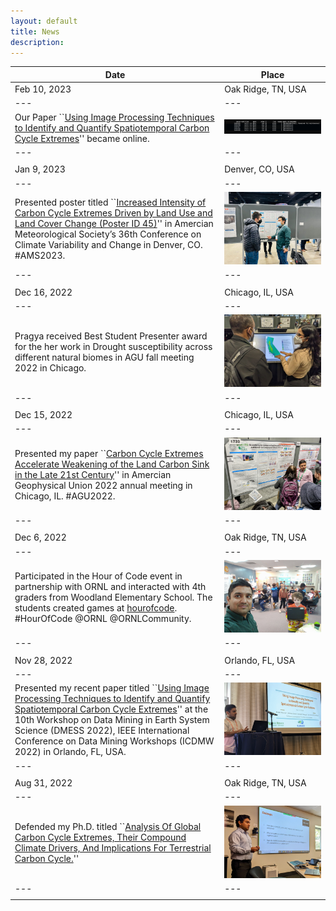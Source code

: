 ```yaml
---
layout: default
title: News 
description: 
---
```


|Date|Place|
|---|---|
| Feb 10, 2023| Oak Ridge, TN, USA|
|---|---|
|Our Paper ``[Using Image Processing Techniques to Identify and Quantify Spatiotemporal Carbon Cycle Extremes](https://doi.org/10.1109/ICDMW58026.2022.00148)'' became online.|![IEEE Paper Online](./assets/images/news/IEEE_paper_image.png) |
|---|---|
| | |
| Jan 9, 2023| Denver, CO, USA|
|---|---|
|Presented poster titled ``[Increased Intensity of Carbon Cycle Extremes Driven by Land Use and Land Cover Change (Poster ID 45)](https://doi.org/10.1029/2021JG006738)'' in Amercian Meteorological Society’s 36th Conference on Climate Variability and Change in Denver, CO. #AMS2023.|![AMS2023, Jan 8, 2023](./assets/images/news/ams2023.jpg) |
|---|---|
| | |
| Dec 16, 2022| Chicago, IL, USA|
|---|---|
|Pragya received Best Student Presenter award for the her work in Drought susceptibility across different natural biomes in AGU fall meeting 2022 in Chicago.|![Best Student Presentation, Dec 16, 2022](./assets/images/news/pragya_agu22.jpeg) |
|---|---|
| | |
| Dec 15, 2022| Chicago, IL, USA|
|---|---|
|Presented my paper ``[Carbon Cycle Extremes Accelerate Weakening of the Land Carbon Sink in the Late 21st Century](https://doi.org/10.5194/bg-2022-178)'' in Amercian Geophysical Union 2022 annual meeting in Chicago, IL. #AGU2022. |![AGU2022, Dec 15, 2022](./assets/images/news/agu2022.jpg) |
|---|---|
| | |
| Dec 6, 2022| Oak Ridge, TN, USA|
|---|---|
|Participated in the Hour of Code event in partnership with ORNL and interacted with 4th graders from Woodland Elementary School. The students created games at [hourofcode](https://hourofcode.com/us/learn). #HourOfCode @ORNL @ORNLCommunity. |![Hour of Code, Dec 6, 2022](./assets/images/news/hour_of_code.jpg) |
|---|---|
| | |
| Nov 28, 2022| Orlando, FL, USA|
|---|---|
|Presented my recent paper titled ``[Using Image Processing Techniques to Identify and Quantify Spatiotemporal Carbon Cycle Extremes](./papers/Sharma_2022_SpatioTemporalExtremes_ICDM.pdf)'' at the 10th Workshop on Data Mining in Earth System Science (DMESS 2022), IEEE International Conference on Data Mining Workshops (ICDMW 2022) in Orlando, FL, USA. |![ICDM2022, Nov 28, 2022](./assets/images/news/ICDM_Pic.png)|
|---|---|
| | |
| Aug 31, 2022| Oak Ridge, TN, USA|
|---|---|
|Defended my Ph.D. titled ``[Analysis Of Global Carbon Cycle Extremes, Their Compound Climate Drivers, And Implications For Terrestrial Carbon Cycle.](./papers/Sharma_PhD_Dissertation.pdf)'' |![PhD Defense, Aug 31, 2022](./assets/images/news/phd_defense.jpg)|
|---|---|
| | |
